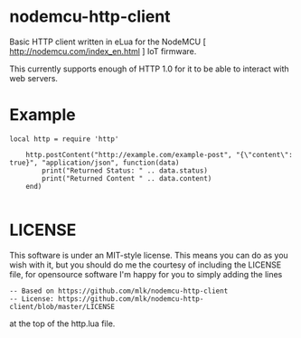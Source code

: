 # nodemcu-http-client
Basic HTTP client written in eLua for the NodeMCU [ http://nodemcu.com/index_en.html ] IoT firmware.

This currently supports enough of HTTP 1.0 for it to be able to interact with web servers.

# Example

```
local http = require 'http'

    http.postContent("http://example.com/example-post", "{\"content\": true}", "application/json", function(data) 
        print("Returned Status: " .. data.status)
        print("Returned Content " .. data.content)
    end)


```

# LICENSE

This software is under an MIT-style license. This means you can do as you wish with it, but you should do me the courtesy of including the LICENSE file, for opensource software I'm happy for you to simply adding the lines
```
-- Based on https://github.com/mlk/nodemcu-http-client
-- License: https://github.com/mlk/nodemcu-http-client/blob/master/LICENSE
```
at the top of the http.lua file. 
